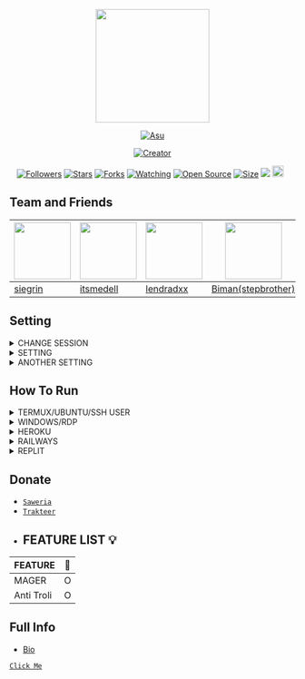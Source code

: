 
<p align="center">
<img src="https://avatars.githubusercontent.com/siegrin" width="200" height="200"/>
</p>
<p align="center">
  <a href="https://siegrin.github.io"><img src="http://readme-typing-svg.herokuapp.com?color=7CFC00&center=true&vCenter=true&multiline=false&lines=Thank+for+using+Cloud+Bot+" alt="Asu">
</p>
<p align="center">
<a href="https://siegrin.github.io"><img title="Creator" src="https://img.shields.io/badge/Creator-Siegrin-purple.svg?style=for-the-badge&logo=github"></a>
</p>
<p align="center">
<a href="https://github.com/siegrin/followers"><img title="Followers" src="https://img.shields.io/github/followers/siegrin?color=green&style=flat-square"></a>
<a href="https://github.com/siegrin/LucBot/stargazers/"><img title="Stars" src="https://img.shields.io/github/stars/siegrin/LucBot?color=white&style=flat-square"></a>
<a href="https://github.com/siegrin/LucBot/network/members"><img title="Forks" src="https://img.shields.io/github/forks/siegrin/LucBot?color=yellow&style=flat-square"></a>
<a href="https://github.com/siegrin/LucBot/watchers"><img title="Watching" src="https://img.shields.io/github/watchers/siegrin/LucBot?label=Watchers&color=red&style=flat-square"></a>
<a href="https://github.com/siegrin/LucBot"><img title="Open Source" src="https://badges.frapsoft.com/os/v2/open-source.svg?v=103"></a>
<a href="https://github.com/siegrin/LucBot/"><img title="Size" src="https://img.shields.io/github/repo-size/siegrin/LucBot?style=flat-square&color=darkred"></a>
<a href="https://hits.seeyoufarm.com"><img src="https://hits.seeyoufarm.com/api/count/incr/badge.svg?url=https%3A%2F%2Fgithub.com%2Fsiegrin%2FHaruka&count_bg=%2379C83D&title_bg=%23555555&icon=probot.svg&icon_color=%2300FF6D&title=hits&edge_flat=false"/></a>
<a href="https://github.com/siegrin/LucBot/graphs/commit-activity"><img height="20" src="https://img.shields.io/badge/Maintained-No-red.svg"></a>&nbsp;&nbsp;
</p>

## Team and Friends

 [<img src="https://avatars.githubusercontent.com/siegrin" width="100" height="100"/>](https://github.com/siegrin) | [<img src="https://avatars.githubusercontent.com/itsmedell" width="100" height="100"/>](https://github.com/itsmedell) | [<img src="https://avatars.githubusercontent.com/lendradxx" width="100" height="100"/>](https://github.com/lendradxx) | [<img src="https://avatars.githubusercontent.com/siegrin" width="100" height="100"/>](https://github.com/siegrin)
----|----|----|----
[siegrin](https://github.com/siegrin) | [itsmedell](https://github.com/itsmedell) | [lendradxx](https://github.com/lendradxx)| [Biman(stepbrother)](https://github.com/siegrin)


## Setting
</details>

<details>
  <summary>CHANGE SESSION</summary>
	
You can change session in `'./session.json'`
```ts
{
	"clientID": "2g6XCJCIqrNImyXghv5w9A==",
	"serverToken": "1@aET8WNaC1YvO5JDOsyqhvocOCXF2zQDBqgx0BHiHQcEo41JpdmiK3uSYCaTmJAWNoRy+og5m9XMw/Q==",
	"clientToken": "5W99Yox/abUzp/TBYVKzg2lRdbuVTmInDigftnkw5yk=",
	"encKey": "1zqSPJQk0HuJ6bURCLlVclzBACXHb7d4//7D4pgdXeo=",
	"macKey": "xTlKJMHTBT74q+dgFNDzxdPixOxeHPOP/NpTktQVdw0="
}
```
</details>

<details>
  <summary>SETTING</summary>
	
You can edit owner and other in `'./settings.json'`
```ts
{
	"text": "Hii im Luc Bot Vol 15.",
	"prefix": "#",
	"bi": "➮",
	"botNumber": "6289530298945", 
	"NamaBot": "Luc Bot", 	
	"namo": "LUC", 
	"ator": "BOT",
	"limit": "15",
	"localuser": "+628",
	"supportme": "instabio.cc/siegrin", 
	"fakereply": "YT SIEGRIN", 
	"ownername": "SIEGRIN", 
	"owner": "6289530298948", 
	"owner2": "6289530298948", 
	"ownername2": "SIEGRIN", 
	"owner3": "6289530298948", 
	"ownername3": "SIEGRIN", 
	"developer": "6289530298948",  
	"donasi": "0895602592430", 
	"rekening": "0895602592430", 
	"mybio": "https://bit.ly/3qBItS1",
	"trakteer": "bit.ly/3m5hgof", 
	"mygmail": "piubitt@gmail.com", 
	"saweria": "bit.ly/3oVRGnx", 
	"myyoutube":"bit.ly/3s2UaT6", 
	"mytiktok":"bit.ly/3m5xwpi", 
	"mytwitter":"bit.ly/3yHNY4x", 
	"github": "bit.ly/3scVRNU",
	"linkgc1": "https://chat.whatsapp.com/DqVBY4CgZr05w2LE2PkPQQ", 
	"linkgc2": "https://chat.whatsapp.com/K6nAs4lcpR3F4sW2OlMskE", 
	"linkgc3": "https://chat.whatsapp.com/DIB5Mmvh5o2F55Hf6ixG6G", 
	"linkgc4": "https://chat.whatsapp.com/KCpQojuFxx3EQ0z6uPcv77", 
	"linkgc5": "https://chat.whatsapp.com/Bc4qb1rVIZY0JP8bpLOH1H"
}
```
</details>

<details>
  <summary>ANOTHER SETTING</summary>
	
You can change session in `'./src/sessionbot.json'`
```ts
{
"autocomposing": false,
"autorecording": false,
"bugc": false,
"antitrol": false,
"antical": false,
"antitags": false,
"readG": false,
"readP": true,
"multi": true,
"mainmenu": false,
"banChats": false,
"autorespon": false,
"infoerror": true
}
```
</details>

## How To Run

<details>
  <summary>TERMUX/UBUNTU/SSH USER</summary>
	
  ```bash
apt update && apt upgrade
apt install git -y
apt install nodejs -y
apt install ffmpeg -y
git clone https://github.com/siegrin/LucBot
cd LucBot
bash install.sh
pkg install yarn
yarn
```
</details>

<details>
  <summary>WINDOWS/RDP</summary>
	
* Unduh & Instal Git [`Klik Disini`](https://git-scm.com/downloads)
* Unduh & Instal NodeJS [`Klik Disini`](https://nodejs.org/en/download)
* Unduh & Instal FFmpeg [`Klik Disini`](https://ffmpeg.org/download.html) 

```bash
git clone https://github.com/siegrin/LucBot
cd LucBot
npm install
```
</details>

<details>
  <summary>HEROKU</summary>
	
* [`Click Me`](https://heroku.com/deploy?template=https://github.com/siegrin/LucBot)

 ```bash
heroku/nodejs
https://github.com/jonathanong/heroku-buildpack-ffmpeg-latest.git
https://github.com/clhuang/heroku-buildpack-webp-binaries.git
```
</details>

<details>
  <summary>RAILWAYS</summary>
	
* [`Click Me`](https://railway.app/new/template?template=https%3A%2F%2Fgithub.com%2siegrin%2FLucBot)
 ```bash
heroku/nodejs
https://github.com/jonathanong/heroku-buildpack-ffmpeg-latest.git
https://github.com/clhuang/heroku-buildpack-webp-binaries.git
```
</details>

<details>
  <summary>REPLIT</summary>
	
* [`Click Me`](https://repl.it/github.com/siegrin/LucBot)
```bash
Klik button
Buka console
npm i
```
</details>

## Donate
* [`Saweria`](https://saweria.co/siegrin)
* [`Trakteer`](https://trakteer.id/siegrin__/tip)
* ## FEATURE LIST 💡

| FEATURE |🌱|
| ------------- | ------------- |
| MAGER|O|
| Anti Troli|O|
## Full Info
- [Bio](https://instabio.cc/siegrin)
  



[`Click Me`](https://heroku.com/deploy?template=https://github.com/siegrin/CloudBot)
